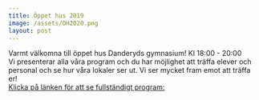```yaml
---
title: Öppet hus 2019
image: /assets/OH2020.png
layout: post
---
```


Varmt välkomna till öppet hus Danderyds gymnasium!
Kl 18:00 - 20:00 
<br>
Vi presenterar alla våra program och du har möjlighet att träffa elever och personal och se hur våra lokaler ser ut.
Vi ser mycket fram emot att träffa er!
<br>
[Klicka på länken för att se fullständigt program:](/asstes/oppethus2020.pdf)
